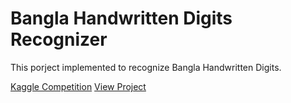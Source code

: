 # Bangla Handwritten Digits Recognizer

This porject implemented to recognize Bangla Handwritten Digits.

[Kaggle Competition](https://www.kaggle.com/datasets/BengaliAI/numta)
[View Project](https://www.kaggle.com/code/mdbodrulalam/bangla-handwritten-digits-recognizer-with-pytorch)
